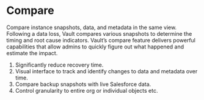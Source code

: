 # Compare

Compare instance snapshots, data, and metadata in the same view. Following a data loss, Vault compares various snapshots to determine the timing and root cause indicators. Vault’s compare feature delivers powerful capabilities that allow admins to quickly figure out what happened and estimate the impact.

1. Significantly reduce recovery time.
2. Visual interface to track and identify changes to data and metadata over time.
3. Compare backup snapshots with live Salesforce data.
4. Control granularity to entire org or individual objects etc.

